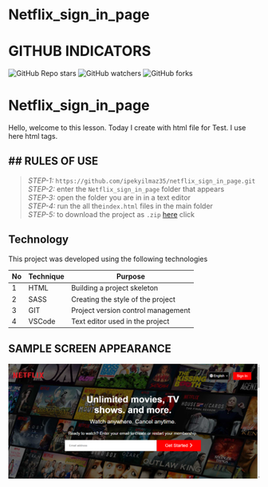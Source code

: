 # Netflix_sign_in_page

# GITHUB INDICATORS

![GitHub Repo stars](https://img.shields.io/github/stars/ipekyilmaz35/Test?style=for-the-badge)
![GitHub watchers](https://img.shields.io/github/watchers/ipekyilmaz35/Test?style=for-the-badge)
![GitHub forks](https://img.shields.io/github/forks/ipekyilmaz35/Test?style=for-the-badge)

# Netflix_sign_in_page
Hello, welcome to this lesson. Today I create with html file for Test. I use here html tags. 

## ## RULES OF USE
> *STEP-1:* `https://github.com/ipekyilmaz35/netflix_sign_in_page.git` <br/>
> *STEP-2:*  enter the `Netflix_sign_in_page` folder that appears <br/>
> *STEP-3:*  open the folder you are in in a text editor <br/>
> *STEP-4:*  run the  all the`index.html` files in the main folder <br/>
> *STEP-5:*  to download the project as `.zip`  [here](https://github.com/ipekyilmaz35/netflix_sign_in_page/archive/refs/heads/master.zip) click <br/>

## Technology

This project was developed using the following technologies



| No | Technique | Purpose |
| - | ---------- | --------------------- |
| 1 | HTML | Building a project skeleton |
| 2 | SASS | Creating the style of the project |
| 3 | GIT |  Project version control management |
| 4 | VSCode | Text editor used in the project |


## SAMPLE SCREEN APPEARANCE
![There was a screenshot here](./screen-1.png)
